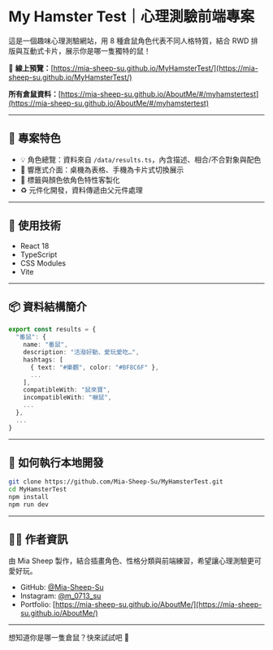 # My Hamster Test｜心理測驗前端專案

這是一個趣味心理測驗網站，用 8 種倉鼠角色代表不同人格特質，結合 RWD 排版與互動式卡片，展示你是哪一隻獨特的鼠！

🔗 **線上預覽：**[https://mia-sheep-su.github.io/MyHamsterTest/](https://mia-sheep-su.github.io/MyHamsterTest/)

**所有倉鼠資料：**[https://mia-sheep-su.github.io/AboutMe/#/myhamstertest](https://mia-sheep-su.github.io/AboutMe/#/myhamstertest)

---

## 🐹 專案特色

* 💡 角色總覽：資料來自 `/data/results.ts`，內含描述、相合/不合對象與配色
* 📱 響應式介面：桌機為表格、手機為卡片式切換展示
* 🎨 標籤與顏色依角色特性客製化
* ♻️ 元件化開發，資料傳遞由父元件處理

---

## 🔧 使用技術

* React 18
* TypeScript
* CSS Modules
* Vite

---

## 📦 資料結構簡介

```ts
export const results = {
  "番鼠": {
    name: "番鼠",
    description: "活潑好動、愛玩愛吃…",
    hashtags: [
      { text: "#樂觀", color: "#BF8C6F" },
      ...
    ],
    compatibleWith: "鼠來寶",
    incompatibleWith: "嚇鼠",
    ...
  },
  ...
}
```

---

## 🧪 如何執行本地開發

```bash
git clone https://github.com/Mia-Sheep-Su/MyHamsterTest.git
cd MyHamsterTest
npm install
npm run dev
```

---

## 🙋‍♀️ 作者資訊

由 Mia Sheep 製作，結合插畫角色、性格分類與前端練習，希望讓心理測驗更可愛好玩。

* GitHub: [@Mia-Sheep-Su](https://github.com/Mia-Sheep-Su)
* Instagram: [@m\_0713\_su](https://www.instagram.com/m_0713_su/)
* Portfolio: [https://mia-sheep-su.github.io/AboutMe/](https://mia-sheep-su.github.io/AboutMe/)

---

想知道你是哪一隻倉鼠？快來試試吧 🐹
